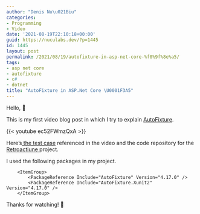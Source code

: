 ```yaml
---
author: "Denis Nu\u021Biu"
categories:
- Programming
- Video
date: '2021-08-19T22:10:18+00:00'
guid: https://nuculabs.dev/?p=1445
id: 1445
layout: post
permalink: /2021/08/19/autofixture-in-asp-net-core-%f0%9f%8e%a5/
tags:
- asp net core
- autofixture
- c#
- dotnet
title: "AutoFixture in ASP.Net Core \U0001F3A5"
---
```

Hello, 👋


This is my first video blog post in which I try to explain [AutoFixture](https://github.com/AutoFixture/AutoFixture).


{{< youtube ec52FWmzQxA >}}

Here’s[ the test case](https://github.com/dnutiu/retroactiune/blob/3a0e59604bbe3dd008c13be94c780e6a0fe62148/Retroactiune.IntegrationTests/Retroactiune.WebAPI/Controllers/TestFeedbackReceiversController.cs#L125) referenced in the video and the code repository for the [Retroactiune ](https://github.com/dnutiu/retroactiune)project.


I used the following packages in my project.


```
    <ItemGroup>
        <PackageReference Include="AutoFixture" Version="4.17.0" />
        <PackageReference Include="AutoFixture.Xunit2" Version="4.17.0" />
    </ItemGroup>
```


Thanks for watching! 🙂